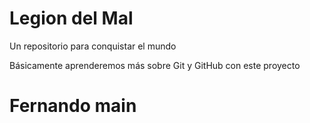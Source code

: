# Legion del Mal
Un repositorio para conquistar el mundo

Básicamente aprenderemos más sobre Git y GitHub con este proyecto


# Fernando main



